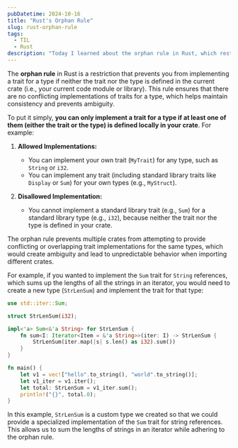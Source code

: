 ```yaml
---
pubDatetime: 2024-10-16
title: "Rust's Orphan Rule"
slug: rust-orphan-rule
tags:
  - TIL
  - Rust
description: "Today I learned about the orphan rule in Rust, which restricts implementing a trait for a type unless either the trait or the type is defined in your crate, ensuring consistency and preventing conflicting implementations across different crates."
---
```


The **orphan rule** in Rust is a restriction that prevents you from implementing a trait for a type if neither the trait nor the type is defined in the current crate (i.e., your current code module or library). This rule ensures that there are no conflicting implementations of traits for a type, which helps maintain consistency and prevents ambiguity.

To put it simply, **you can only implement a trait for a type if at least one of them (either the trait or the type) is defined locally in your crate**. For example:

1. **Allowed Implementations:**

   - You can implement your own trait (`MyTrait`) for any type, such as `String` or `i32`.
   - You can implement any trait (including standard library traits like `Display` or `Sum`) for your own types (e.g., `MyStruct`).

2. **Disallowed Implementation:**
   - You cannot implement a standard library trait (e.g., `Sum`) for a standard library type (e.g., `i32`), because neither the trait nor the type is defined in your crate.

The orphan rule prevents multiple crates from attempting to provide conflicting or overlapping trait implementations for the same types, which would create ambiguity and lead to unpredictable behavior when importing different crates.

For example, if you wanted to implement the `Sum` trait for `String` references, which sums up the lengths of all the strings in an iterator, you would need to create a new type (`StrLenSum`) and implement the trait for that type:

```rust
use std::iter::Sum;

struct StrLenSum(i32);

impl<'a> Sum<&'a String> for StrLenSum {
    fn sum<I: Iterator<Item = &'a String>>(iter: I) -> StrLenSum {
        StrLenSum(iter.map(|s| s.len() as i32).sum())
    }
}

fn main() {
    let v1 = vec!["hello".to_string(), "world".to_string()];
    let v1_iter = v1.iter();
    let total: StrLenSum = v1_iter.sum();
    println!("{}", total.0);
}
```

In this example, `StrLenSum` is a custom type we created so that we could provide a specialized implementation of the `Sum` trait for string references. This allows us to sum the lengths of strings in an iterator while adhering to the orphan rule.
